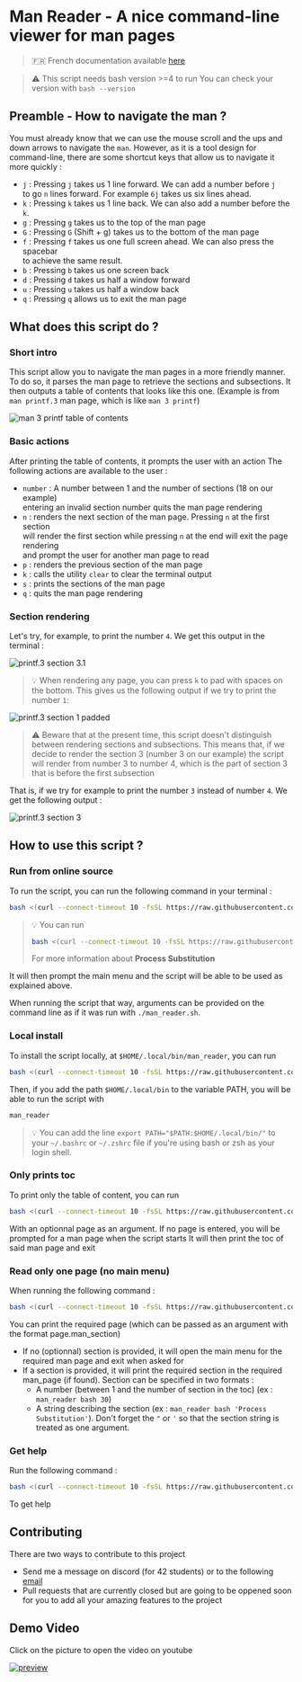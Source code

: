 # Man Reader - A nice command-line viewer for man pages

> :fr: French documentation available [here](/docs/README.fr.md)

> :warning: This script needs bash version >=4 to run
> You can check your version with `bash --version`

## Preamble - How to navigate the man ?

You must already know that we can use the mouse scroll and the ups and down
arrows to navigate the `man`. However, as it is a tool design for command-line,
there are some shortcut keys that allow us to navigate it more quickly :
- `j` : Pressing `j` takes us 1 line forward. We can add a number before `j` \
to go `n` lines forward. For example `6j` takes us six lines ahead.
- `k` : Pressing `k` takes us 1 line back. We can also add a number before the \
`k`.
- `g` : Pressing `g` takes us to the top of the man page
- `G` : Pressing `G` (Shift + g) takes us to the bottom of the man page
- `f` : Pressing `f` takes us one full screen ahead. We can also press the spacebar \
to achieve the same result.
- `b` : Pressing `b` takes us one screen back
- `d` : Pressing `d` takes us half a window forward
- `u` : Pressing `u` takes us half a window back
- `q` : Pressing `q` allows us to exit the man page

## What does this script do ?

### Short intro

This script allow you to navigate the man pages in a more friendly manner.
To do so, it parses the man page to retrieve the sections and subsections.
It then outputs a table of contents that looks like this one.
(Example is from `man printf.3` man page, which is like `man 3 printf`)

![man 3 printf table of contents](/assets/printf3_toc.png "man 3 printf")

### Basic actions

After printing the table of contents, it prompts the user with an action
The following actions are available to the user :
- `number` : A number between 1 and the number of sections (18 on our example) \
entering an invalid section number quits the man page rendering
- `n` : renders the next section of the man page. Pressing `n` at the first section \
will render the first section while pressing `n` at the end will exit the page rendering \
and prompt the user for another man page to read
- `p` : renders the previous section of the man page
- `k` : calls the utility `clear` to clear the terminal output
- `s` : prints the sections of the man page
- `q` : quits the man page rendering


### Section rendering

Let's try, for example, to print the number `4`. We get this output in the terminal :

![printf.3 section 3.1](/assets/printf3-4.png "section 3.1 of printf in section 3")

> :bulb: When rendering any page, you can press `k` to pad with spaces on the bottom.
> This gives us the following output if we try to print the number `1`: 

![printf.3 section 1 padded](/assets/printf3-1_padded.png "section 1 of printf in section 3 with padding")

> :warning: Beware that at the present time, this script doesn't distinguish between rendering
> sections and subsections. This means that, if we decide to render the section 3 (number 3 on our example)
> the script will render from number 3 to number 4, which is the part of section 3 that is before the first
> subsection

That is, if we try for example to print the number `3` instead of number `4`. We get the following output :

![printf.3 section 3](/assets/printf3-3.png "section 3 of printf in section 3")

## How to use this script ?

### Run from online source

To run the script, you can run the following command in your terminal :

```bash
bash <(curl --connect-timeout 10 -fsSL https://raw.githubusercontent.com/nsainton/man_reader/master/man_reader.sh)
```

<blockquote>

:bulb: You can run 
```bash
bash <(curl --connect-timeout 10 -fsSL https://raw.githubusercontent.com/nsainton/man_reader/master/man_reader.sh) bash 'Process Substitution'
```
For more information about **Process Substitution**

</blockquote>

It will then prompt the main menu and the script will be able to be used as explained above.

When running the script that way, arguments can be provided on the command line as if it was run with `./man_reader.sh`.

### Local install

To install the script locally, at `$HOME/.local/bin/man_reader`, you can run 
```bash
bash <(curl --connect-timeout 10 -fsSL https://raw.githubusercontent.com/nsainton/man_reader/master/man_reader.sh) -i
```
Then, if you add the path `$HOME/.local/bin` to the variable PATH, you will be able to run the script with
```bash
man_reader
```

> :bulb: You can add the line `export PATH="$PATH:$HOME/.local/bin/"` to your `~/.bashrc` or `~/.zshrc` file if you're
> using bash or zsh as your login shell.

### Only prints toc

To print only the table of content, you can run
```bash
bash <(curl --connect-timeout 10 -fsSL https://raw.githubusercontent.com/nsainton/man_reader/master/man_reader.sh) -l [page]
```
With an optionnal page as an argument. If no page is entered, you will be prompted for a man page when the script starts
It will then print the toc of said man page and exit

### Read only one page (no main menu)

When running the following command :
```bash
bash <(curl --connect-timeout 10 -fsSL https://raw.githubusercontent.com/nsainton/man_reader/master/man_reader.sh) page [section]
```
You can print the required page (which can be passed as an argument with the format page.man\_section)
- If no (optionnal) section is provided, it will open the main menu for the required man page and exit when asked for
- If a section is provided, it will print the required section in the required man\_page (if found). Section can be specified 
in two formats :
	- A number (between 1 and the number of section in the toc) (ex : `man_reader bash 30`)
	- A string describing the section (ex : `man_reader bash 'Process Substitution'`). Don't forget the `"` or `'` so that 
the section string is treated as one argument.

### Get help

Run the following command :
```bash
bash <(curl --connect-timeout 10 -fsSL https://raw.githubusercontent.com/nsainton/man_reader/master/man_reader.sh) -h
```
To get help

## Contributing

There are two ways to contribute to this project
- Send me a message on discord (for 42 students) or to the following [email](mailto:nsainton@student.42.fr?subject=[man_reader])
- Pull requests that are currently closed but are going to be oppened soon for you to add all your amazing features to the project

## Demo Video

Click on the picture to open the video on youtube

[![preview](/assets/thumbnail.png)](https://youtu.be/vxxwOgG8tA4)
